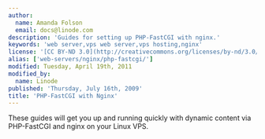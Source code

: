 ```yaml
---
author:
  name: Amanda Folson
  email: docs@linode.com
description: 'Guides for setting up PHP-FastCGI with nginx.'
keywords: 'web server,vps web server,vps hosting,nginx'
license: '[CC BY-ND 3.0](http://creativecommons.org/licenses/by-nd/3.0/us/)'
alias: ['web-servers/nginx/php-fastcgi/']
modified: Tuesday, April 19th, 2011
modified_by:
  name: Linode
published: 'Thursday, July 16th, 2009'
title: 'PHP-FastCGI with Nginx'
---
```


These guides will get you up and running quickly with dynamic content via PHP-FastCGI and nginx on your Linux VPS.
